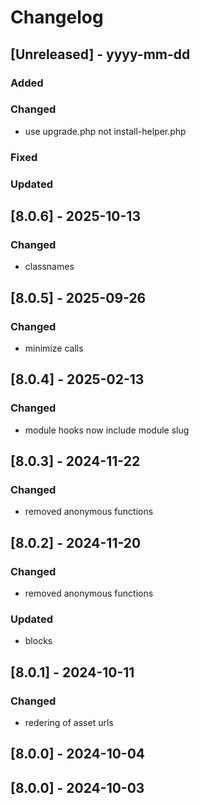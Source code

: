 # Changelog
## [Unreleased] - yyyy-mm-dd

### Added

### Changed
- use upgrade.php not install-helper.php

### Fixed

### Updated

## [8.0.6] - 2025-10-13


### Changed
- classnames

## [8.0.5] - 2025-09-26


### Changed
- minimize calls

## [8.0.4] - 2025-02-13


### Changed
- module hooks now include module slug

## [8.0.3] - 2024-11-22


### Changed
- removed anonymous functions

## [8.0.2] - 2024-11-20


### Changed
- removed anonymous functions

### Updated
- blocks

## [8.0.1] - 2024-10-11


### Changed
- redering of asset urls

## [8.0.0] - 2024-10-04


## [8.0.0] - 2024-10-03
